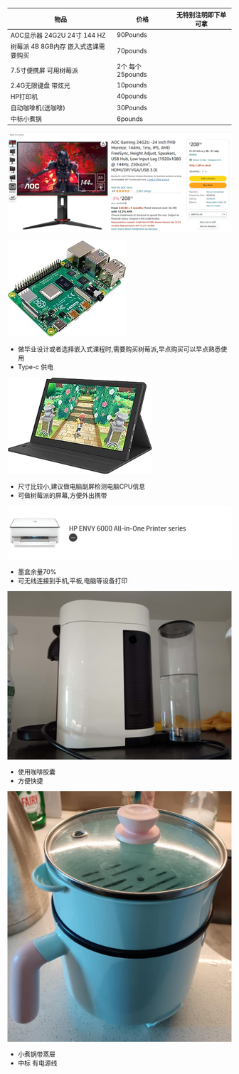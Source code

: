 

| 物品                                 | 价格             | 无特别注明即下单可拿 |
| ------------------------------------ | ---------------- | -------------------- |
| AOC显示器 24G2U 24寸 144 HZ          | 90Pounds         |                      |
| 树莓派 4B 8GB内存 嵌入式选课需要购买 | 70pounds         |                      |
| 7.5寸便携屏 可用树莓派               | 2个 每个25pounds |                      |
| 2.4G无限键盘 带炫光                  | 10pounds         |                      |
| HP打印机                             | 40pounds         |                      |
| 自动咖啡机(送咖啡)                   | 30Pounds         |                      |
| 中标小煮锅                           | 6pounds          |                      |



![image-20230811131427907](assets/image-20230811131427907.png)



![Raspberry Pi 4 Model B (4GB)](assets/616ZgWg7OiL._AC_UY218_.jpg)

- 做毕业设计或者选择嵌入式课程时,需要购买树莓派,早点购买可以早点熟悉使用
- Type-c 供电



![Jun-Saxifragelec Portable Monitor 7 inch IPS Touch Screen 1024x600 Game Display, Compatible with Raspberry Pi 4, with Leat...](assets/41v6-SaGgjL._AC_UY218_.jpg)

- 尺寸比较小,建议做电脑副屏检测电脑CPU信息
- 可做树莓派的屏幕,方便外出携带



![image-20230811132830931](assets/image-20230811132830931.png)

- 墨盒余量70%
- 可无线连接到手机,平板,电脑等设备打印



![image-20230811133436934](assets/image-20230811133436934.png)

- 使用咖啡胶囊
- 方便快捷



![image-20230811133647095](assets/image-20230811133647095.png)

- 小煮锅带蒸屉
- 中标 有电源线